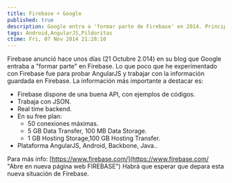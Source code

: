 ```yaml
---
title: Firebase + Google
published: true
description: Google entra a 'formar parte de Firebase' en 2014. Principales características de la versión gratuita de Firebase
tags: Android,AngularJS,Pildoritas
ctime: Fri, 07 Nov 2014 21:28:10
---
```


Firebase anunció hace unos días (21 Octubre 2.014) en su blog que Google entraba a "formar parte" en Firebase. Lo que poco que he experimentado con Firebase fue para probar AngularJS y trabajar con la información guardada en Firebase. La información más importante a destacar es:

*   Firebase dispone de una buena API, con ejemplos de códigos.
*   Trabaja con JSON.
*   Real time backend.
*   En su free plan:
    *   50 conexiones máximas.
    *   5 GB Data Transfer, 100 MB Data Storage.
    *   1 GB Hosting Storage,100 GB Hosting Transfer.
*   Plataforma AngularJS, Android, Backbone, Java..

Para más info: [https://www.firebase.com/](https://www.firebase.com/ "Abre en nueva página web FIREBASE") Habrá que esperar que depara esta nueva situación de Firebase.